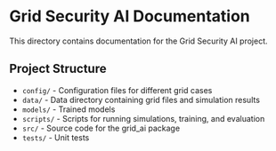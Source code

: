 # Grid Security AI Documentation

This directory contains documentation for the Grid Security AI project.

## Project Structure

- `config/` - Configuration files for different grid cases
- `data/` - Data directory containing grid files and simulation results
- `models/` - Trained models
- `scripts/` - Scripts for running simulations, training, and evaluation
- `src/` - Source code for the grid_ai package
- `tests/` - Unit tests